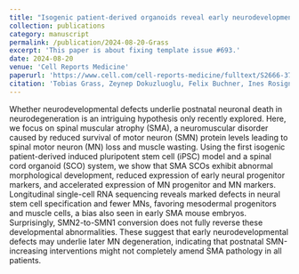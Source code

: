```yaml
---
title: "Isogenic patient-derived organoids reveal early neurodevelopmental defects in spinal muscular atrophy initiation"
collection: publications
category: manuscript
permalink: /publication/2024-08-20-Grass
excerpt: 'This paper is about fixing template issue #693.'
date: 2024-08-20
venue: 'Cell Reports Medicine'
paperurl: 'https://www.cell.com/cell-reports-medicine/fulltext/S2666-3791(24)00373-2'
citation: 'Tobias Grass, Zeynep Dokuzluoglu, Felix Buchner, Ines Rosignol, Joshua Thomas, Antonio Caldarelli, Anna Dalinskaya, Jutta Becker, Fabian Rost, Michele Marass, Brunhilde Wirth, Marc Beyer, Lorenzo Bonaguro, Natalia Rodriguez-Muela. (2024). &quot;Isogenic patient-derived organoids reveal early neurodevelopmental defects in spinal muscular atrophy initiation.&quot; <i>Cell Reports Medicine</i>. 5(8).'
---
```


Whether neurodevelopmental defects underlie postnatal neuronal death in neurodegeneration is an intriguing hypothesis only recently explored. Here, we focus on spinal muscular atrophy (SMA), a neuromuscular disorder caused by reduced survival of motor neuron (SMN) protein levels leading to spinal motor neuron (MN) loss and muscle wasting. Using the first isogenic patient-derived induced pluripotent stem cell (iPSC) model and a spinal cord organoid (SCO) system, we show that SMA SCOs exhibit abnormal morphological development, reduced expression of early neural progenitor markers, and accelerated expression of MN progenitor and MN markers. Longitudinal single-cell RNA sequencing reveals marked defects in neural stem cell specification and fewer MNs, favoring mesodermal progenitors and muscle cells, a bias also seen in early SMA mouse embryos. Surprisingly, SMN2-to-SMN1 conversion does not fully reverse these developmental abnormalities. These suggest that early neurodevelopmental defects may underlie later MN degeneration, indicating that postnatal SMN-increasing interventions might not completely amend SMA pathology in all patients.
